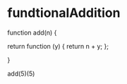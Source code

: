 # fundtionalAddition

function add(n) {
  
 return function (y) {
 	return	n + y;
 };

}

add(5)(5)
